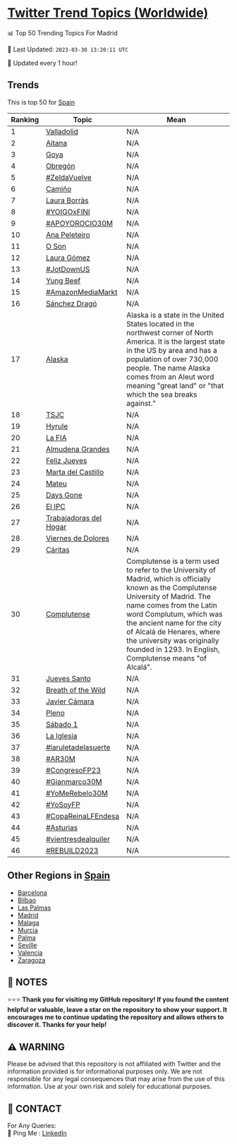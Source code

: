 [Twitter Trend Topics (Worldwide)](https://github.com/ErcinDedeoglu/Twitter-Trend-Topics)
==========


📊 Top 50 Trending Topics For Madrid

📆 Last Updated: `2023-03-30 13:20:11 UTC`

🔧 Updated every 1 hour!


## Trends

This is top 50 for [Spain](</Spain>)

| Ranking | Topic | Mean |
| ------- | ------------ | ------------ |
| 1 | [Valladolid](http://twitter.com/search?q=Valladolid) | N/A |
| 2 | [Aitana](http://twitter.com/search?q=Aitana) | N/A |
| 3 | [Goya](http://twitter.com/search?q=Goya) | N/A |
| 4 | [Obregón](http://twitter.com/search?q=Obreg%c3%b3n) | N/A |
| 5 | [#ZeldaVuelve](http://twitter.com/search?q=%23ZeldaVuelve) | N/A |
| 6 | [Camiño](http://twitter.com/search?q=Cami%c3%b1o) | N/A |
| 7 | [Laura Borràs](http://twitter.com/search?q=Laura+Borr%c3%a0s) | N/A |
| 8 | [#YOIGOxFINI](http://twitter.com/search?q=%23YOIGOxFINI) | N/A |
| 9 | [#APOYOROCIO30M](http://twitter.com/search?q=%23APOYOROCIO30M) | N/A |
| 10 | [Ana Peleteiro](http://twitter.com/search?q=Ana+Peleteiro) | N/A |
| 11 | [O Son](http://twitter.com/search?q=O+Son) | N/A |
| 12 | [Laura Gómez](http://twitter.com/search?q=Laura+G%c3%b3mez) | N/A |
| 13 | [#JotDownUS](http://twitter.com/search?q=%23JotDownUS) | N/A |
| 14 | [Yung Beef](http://twitter.com/search?q=Yung+Beef) | N/A |
| 15 | [#AmazonMediaMarkt](http://twitter.com/search?q=%23AmazonMediaMarkt) | N/A |
| 16 | [Sánchez Dragó](http://twitter.com/search?q=S%c3%a1nchez+Drag%c3%b3) | N/A |
| 17 | [Alaska](http://twitter.com/search?q=Alaska) | Alaska is a state in the United States located in the northwest corner of North America. It is the largest state in the US by area and has a population of over 730,000 people. The name Alaska comes from an Aleut word meaning "great land" or "that which the sea breaks against." |
| 18 | [TSJC](http://twitter.com/search?q=TSJC) | N/A |
| 19 | [Hyrule](http://twitter.com/search?q=Hyrule) | N/A |
| 20 | [La FIA](http://twitter.com/search?q=La+FIA) | N/A |
| 21 | [Almudena Grandes](http://twitter.com/search?q=Almudena+Grandes) | N/A |
| 22 | [Feliz Jueves](http://twitter.com/search?q=Feliz+Jueves) | N/A |
| 23 | [Marta del Castillo](http://twitter.com/search?q=Marta+del+Castillo) | N/A |
| 24 | [Mateu](http://twitter.com/search?q=Mateu) | N/A |
| 25 | [Days Gone](http://twitter.com/search?q=Days+Gone) | N/A |
| 26 | [El IPC](http://twitter.com/search?q=El+IPC) | N/A |
| 27 | [Trabajadoras del Hogar](http://twitter.com/search?q=Trabajadoras+del+Hogar) | N/A |
| 28 | [Viernes de Dolores](http://twitter.com/search?q=Viernes+de+Dolores) | N/A |
| 29 | [Cáritas](http://twitter.com/search?q=C%c3%a1ritas) | N/A |
| 30 | [Complutense](http://twitter.com/search?q=Complutense) | Complutense is a term used to refer to the University of Madrid, which is officially known as the Complutense University of Madrid. The name comes from the Latin word Complutum, which was the ancient name for the city of Alcalá de Henares, where the university was originally founded in 1293. In English, Complutense means "of Alcalá". |
| 31 | [Jueves Santo](http://twitter.com/search?q=Jueves+Santo) | N/A |
| 32 | [Breath of the Wild](http://twitter.com/search?q=Breath+of+the+Wild) | N/A |
| 33 | [Javier Cámara](http://twitter.com/search?q=Javier+C%c3%a1mara) | N/A |
| 34 | [Pleno](http://twitter.com/search?q=Pleno) | N/A |
| 35 | [Sábado 1](http://twitter.com/search?q=S%c3%a1bado+1) | N/A |
| 36 | [La Iglesia](http://twitter.com/search?q=La+Iglesia) | N/A |
| 37 | [#laruletadelasuerte](http://twitter.com/search?q=%23laruletadelasuerte) | N/A |
| 38 | [#AR30M](http://twitter.com/search?q=%23AR30M) | N/A |
| 39 | [#CongresoFP23](http://twitter.com/search?q=%23CongresoFP23) | N/A |
| 40 | [#Gianmarco30M](http://twitter.com/search?q=%23Gianmarco30M) | N/A |
| 41 | [#YoMeRebelo30M](http://twitter.com/search?q=%23YoMeRebelo30M) | N/A |
| 42 | [#YoSoyFP](http://twitter.com/search?q=%23YoSoyFP) | N/A |
| 43 | [#CopaReinaLFEndesa](http://twitter.com/search?q=%23CopaReinaLFEndesa) | N/A |
| 44 | [#Asturias](http://twitter.com/search?q=%23Asturias) | N/A |
| 45 | [#vientresdealquiler](http://twitter.com/search?q=%23vientresdealquiler) | N/A |
| 46 | [#REBUILD2023](http://twitter.com/search?q=%23REBUILD2023) | N/A |



## Other Regions in [Spain](</Spain>)

* [Barcelona](</Spain/Barcelona.md>)
* [Bilbao](</Spain/Bilbao.md>)
* [Las Palmas](</Spain/Las Palmas.md>)
* [Madrid](</Spain/Madrid.md>)
* [Malaga](</Spain/Malaga.md>)
* [Murcia](</Spain/Murcia.md>)
* [Palma](</Spain/Palma.md>)
* [Seville](</Spain/Seville.md>)
* [Valencia](</Spain/Valencia.md>)
* [Zaragoza](</Spain/Zaragoza.md>)



## 📝 NOTES

⭐⭐⭐ **Thank you for visiting my GitHub repository! If you found the content helpful or valuable, leave a star on the repository to show your support. It encourages me to continue updating the repository and allows others to discover it. Thanks for your help!**


## ⚠️ WARNING

Please be advised that this repository is not affiliated with Twitter and the information provided is for informational purposes only. We are not responsible for any legal consequences that may arise from the use of this information. Use at your own risk and solely for educational purposes.


## 📨 CONTACT

 For Any Queries:  
            🏓 Ping Me : [LinkedIn](https://www.linkedin.com/in/ercindedeoglu/)
